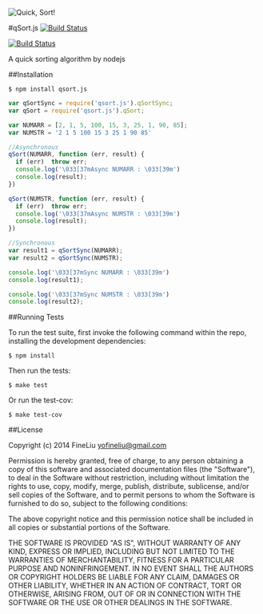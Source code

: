 ![Quick, Sort!](http://learnyousomeerlang.com/static/img/quicksort.png)

#qSort.js   [![Build Status](https://travis-ci.org/FineLiu/qsort-node.png?branch=master)](https://travis-ci.org/FineLiu/qsort-node)

[![Build Status](http://106.185.35.82:8000/api/badge/github.com/yofine/qsort.js/status.svg?branch=master)](http://106.185.35.82:8000/github.com/yofine/qsort.js)


A quick sorting algorithm by nodejs

##Installation

    $ npm install qsort.js

```js
var qSortSync = require('qsort.js').qSortSync;
var qSort = require('qsort.js').qSort;

var NUMARR = [2, 1, 5, 100, 15, 3, 25, 1, 90, 85];
var NUMSTR = '2 1 5 100 15 3 25 1 90 85'

//Asynchronous
qSort(NUMARR, function (err, result) {
  if (err)  throw err;
  console.log('\033[37mAsync NUMARR : \033[39m')
  console.log(result);
})

qSort(NUMSTR, function (err, result) {
  if (err)  throw err;
  console.log('\033[37mAsync NUMSTR : \033[39m')
  console.log(result);
})

//Synchronous
var result1 = qSortSync(NUMARR);
var result2 = qSortSync(NUMSTR);

console.log('\033[37mSync NUMARR : \033[39m')
console.log(result1);

console.log('\033[37mSync NUMSTR : \033[39m')
console.log(result2);
```

##Running Tests

To run the test suite, first invoke the following command within the repo, installing the development dependencies:

    $ npm install

Then run the tests:

    $ make test

Or run the test-cov:

    $ make test-cov

##License

Copyright (c) 2014 FineLiu <yofineliu@gmail.com>

Permission is hereby granted, free of charge, to any person obtaining a copy
of this software and associated documentation files (the &quot;Software&quot;), to deal
in the Software without restriction, including without limitation the rights
to use, copy, modify, merge, publish, distribute, sublicense, and/or sell
copies of the Software, and to permit persons to whom the Software is
furnished to do so, subject to the following conditions:

The above copyright notice and this permission notice shall be included in
all copies or substantial portions of the Software.

THE SOFTWARE IS PROVIDED &quot;AS IS&quot;, WITHOUT WARRANTY OF ANY KIND, EXPRESS OR
IMPLIED, INCLUDING BUT NOT LIMITED TO THE WARRANTIES OF MERCHANTABILITY,
FITNESS FOR A PARTICULAR PURPOSE AND NONINFRINGEMENT. IN NO EVENT SHALL THE
AUTHORS OR COPYRIGHT HOLDERS BE LIABLE FOR ANY CLAIM, DAMAGES OR OTHER
LIABILITY, WHETHER IN AN ACTION OF CONTRACT, TORT OR OTHERWISE, ARISING FROM,
OUT OF OR IN CONNECTION WITH THE SOFTWARE OR THE USE OR OTHER DEALINGS IN
THE SOFTWARE.
